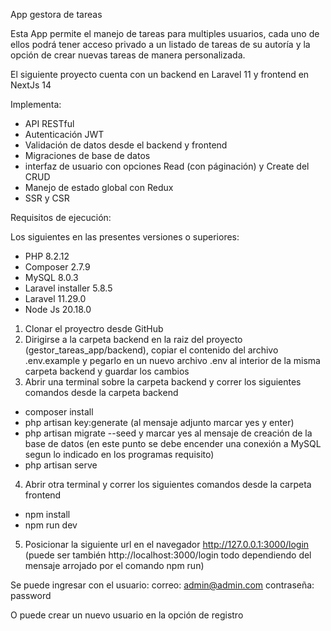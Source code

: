 App gestora de tareas


Esta App permite el manejo de tareas para multiples usuarios, cada uno de ellos podrá tener acceso privado a un listado de tareas de su autoría y la opción de crear nuevas tareas de manera personalizada.

El siguiente proyecto cuenta con un backend en Laravel 11 y frontend en NextJs 14

Implementa:

- API RESTful
- Autenticación JWT
- Validación de datos desde el backend y frontend
- Migraciones de base de datos
- interfaz de usuario con opciones Read (con páginación) y Create del CRUD
- Manejo de estado global con Redux
- SSR y CSR



Requisitos de ejecución:

Los siguientes en las presentes versiones o superiores:

- PHP 8.2.12
- Composer 2.7.9
- MySQL 8.0.3
- Laravel installer 5.8.5
- Laravel 11.29.0
- Node Js 20.18.0


1. Clonar el proyectro desde GitHub
2. Dirigirse a la carpeta backend en la raiz del proyecto (gestor_tareas_app/backend), copiar el contenido del archivo .env.example y pegarlo en un nuevo archivo .env al interior de la misma carpeta backend y guardar los cambios
3. Abrir una terminal sobre la carpeta backend y correr los siguientes comandos desde la carpeta backend
 - composer install
 - php artisan key:generate  (al mensaje adjunto marcar yes y enter)
 - php artisan migrate --seed y marcar yes al mensaje de creación de la base de datos (en este punto se debe encender una conexión a MySQL segun lo indicado en los programas requisito)
 - php artisan serve 
4. Abrir otra terminal y correr los siguientes comandos desde la carpeta frontend
  - npm install
  - npm run dev
5. Posicionar la siguiente url en el navegador http://127.0.0.1:3000/login (puede ser también http://localhost:3000/login todo dependiendo del mensaje arrojado por el comando npm run)

Se puede ingresar con el usuario:
correo: admin@admin.com
contraseña: password

O puede crear un nuevo usuario en la opción de registro




